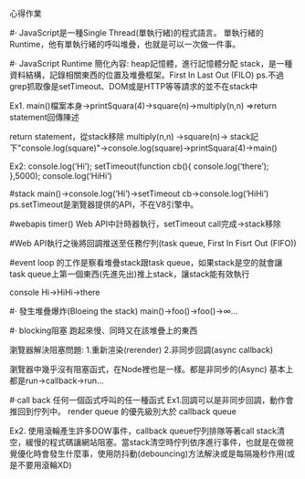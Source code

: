 心得作業

#‧ JavaScript是一種Single Thread(單執行緒)的程式語言。
單執行緒的Runtime，他有單執行緒的呼叫堆疊，也就是可以一次做一件事。

#‧ JavaScript Runtime 簡化內容:
heap記憶體，進行記憶體分配
stack，是一種資料結構，記錄相關東西的位置及堆疊框架。First In Last Out (FILO)
ps.不過grep抓取像是setTimeout、DOM或是HTTP等等請求的並不在stack中

Ex1.
main()檔案本身->printSquara(4)->square(n)->multiply(n,n) 
=>return statement回傳陳述

return statement，從stack移除
multiply(n,n) ->square(n)->
stack記下"console.log(square)"->console.log(square)->printSquara(4)->main()

Ex2:
console.log(‘Hi’);
setTimeout(function cb(){
	console.log(‘there’);
},5000);
console.log(‘HiHi’)

#stack
main()->console.log(‘Hi’)->setTimeout cb->console.log(‘HiHi’)
ps.setTimeout是瀏覽器提供的API，不在V8引擎中。

#webapis
timer() Web API中計時器執行，setTimeout call完成->stack移除

#Web API執行之後將回調推送至任務佇列(task queue, First In Fisrt Out (FIFO))

#event loop 的工作是察看堆疊stack跟task queue，如果stack是空的就會讓task queue上第一個東西(先進先出)推上stack，讓stack能有效執行

console
Hi->HiHi->there

#‧ 發生堆疊爆炸(Bloeing the stack)
main()->foo()->foo()->∞...

#‧ blocking阻塞
跑起來慢、同時又在該堆疊上的東西

瀏覽器解決阻塞問題:
1.重新渲染(rerender)
2.非同步回調(async callback)

瀏覽器中幾乎沒有阻塞函式，在Node裡也是一樣。都是非同步的(Async)
基本上都是run->callback->run…

#‧call back
任何一個函式呼叫的任一種函式
Ex1.回調可以是非同步回調，動作會推回到佇列中。
render queue 的優先級別大於 callback queue

Ex2.
使用滾輪產生許多DOW事件，callback queue佇列排隊等著call stack清空，緩慢的程式碼讓網站阻塞。當stack清空時佇列依序進行事件，也就是在做視覺優化時會發生什麼事，使用防抖動(debouncing)方法解決或是每隔幾秒作用(或是不要用滾輪XD)



